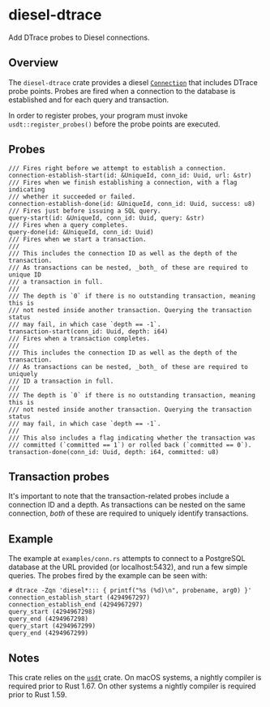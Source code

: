 # diesel-dtrace

Add DTrace probes to Diesel connections.

## Overview

The `diesel-dtrace` crate provides a diesel [`Connection`][1] that includes DTrace probe points.
Probes are fired when a connection to the database is established and for each
query and transaction.

In order to register probes, your program must invoke `usdt::register_probes()`
before the probe points are executed.

## Probes

```ignore
/// Fires right before we attempt to establish a connection.
connection-establish-start(id: &UniqueId, conn_id: Uuid, url: &str)
/// Fires when we finish establishing a connection, with a flag indicating
/// whether it succeeded or failed.
connection-establish-done(id: &UniqueId, conn_id: Uuid, success: u8)
/// Fires just before issuing a SQL query.
query-start(id: &UniqueId, conn_id: Uuid, query: &str)
/// Fires when a query completes.
query-done(id: &UniqueId, conn_id: Uuid)
/// Fires when we start a transaction.
///
/// This includes the connection ID as well as the depth of the transaction.
/// As transactions can be nested, _both_ of these are required to unique ID
/// a transaction in full.
///
/// The depth is `0` if there is no outstanding transaction, meaning this is
/// not nested inside another transaction. Querying the transaction status
/// may fail, in which case `depth == -1`.
transaction-start(conn_id: Uuid, depth: i64)
/// Fires when a transaction completes.
///
/// This includes the connection ID as well as the depth of the transaction.
/// As transactions can be nested, _both_ of these are required to uniquely
/// ID a transaction in full.
///
/// The depth is `0` if there is no outstanding transaction, meaning this is
/// not nested inside another transaction. Querying the transaction status
/// may fail, in which case `depth == -1`.
///
/// This also includes a flag indicating whether the transaction was
/// committed (`committed == 1`) or rolled back (`committed == 0`).
transaction-done(conn_id: Uuid, depth: i64, committed: u8)
```

## Transaction probes

It's important to note that the transaction-related probes include a connection
ID and a depth. As transactions can be nested on the same connection, _both_ of
these are required to uniquely identify transactions.

## Example

The example at `examples/conn.rs` attempts to connect to a PostgreSQL database at the URL
provided (or localhost:5432), and run a few simple queries. The probes fired by the example can
be seen with:

```console
# dtrace -Zqn 'diesel*::: { printf("%s (%d)\n", probename, arg0) }'
connection_establish_start (4294967297)
connection_establish_end (4294967297)
query_start (4294967298)
query_end (4294967298)
query_start (4294967299)
query_end (4294967299)
```

## Notes

This crate relies on the [`usdt`][2] crate. On macOS systems, a nightly
compiler is required prior to Rust 1.67. On other systems a nightly compiler is
required prior to Rust 1.59.

[1]: https://docs.rs/diesel/latest/diesel/connection/trait.Connection.html
[2]: https://crates.io/crates/usdt
